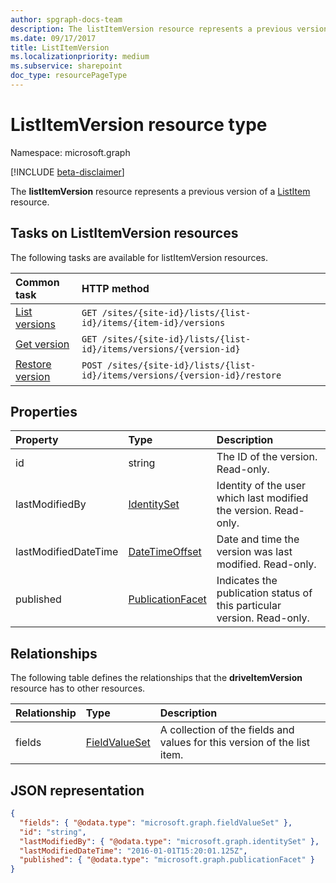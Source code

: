 ```yaml
---
author: spgraph-docs-team
description: The listItemVersion resource represents a previous version of a ListItem resource.
ms.date: 09/17/2017
title: ListItemVersion
ms.localizationpriority: medium
ms.subservice: sharepoint
doc_type: resourcePageType
---
```


# ListItemVersion resource type

Namespace: microsoft.graph

[!INCLUDE [beta-disclaimer](../../includes/beta-disclaimer.md)]

The **listItemVersion** resource represents a previous version of a [ListItem](listitem.md) resource.

## Tasks on ListItemVersion resources

The following tasks are available for listItemVersion resources.

| Common task                        | HTTP method                                                 |
| :--------------------------------- | :---------------------------------------------------------- |
| [List versions][version-list]      | `GET /sites/{site-id}/lists/{list-id}/items/{item-id}/versions`             |
| [Get version][version-get]         | `GET /sites/{site-id}/lists/{list-id}/items/versions/{version-id}`          |
| [Restore version][version-restore] | `POST /sites/{site-id}/lists/{list-id}/items/versions/{version-id}/restore` |

[version-list]: ../api/listitem-list-versions.md
[version-get]: ../api/listitemversion-get.md
[version-restore]: ../api/listitemversion-restore.md

## Properties

| Property                 | Type                                                 | Description                                                             |
| :----------------------- | :--------------------------------------------------- | :---------------------------------------------------------------------- |
| id                  | string                                               | The ID of the version. Read-only.                                       |
| lastModifiedBy       | [IdentitySet](../resources/identityset.md)           | Identity of the user which last modified the version. Read-only.        |
| lastModifiedDateTime | [DateTimeOffset](../resources/timestamp.md)          | Date and time the version was last modified. Read-only.                 |
| published            | [PublicationFacet](../resources/publicationfacet.md) | Indicates the publication status of this particular version. Read-only. |

## Relationships

The following table defines the relationships that the **driveItemVersion** resource has to other resources.

| Relationship | Type                                           | Description                                                              |
| :----------- | :--------------------------------------------- | :----------------------------------------------------------------------- |
| fields   | [FieldValueSet](../resources/fieldvalueset.md) | A collection of the fields and values for this version of the list item. |

## JSON representation

<!-- { 
	"blockType": "resource",
	"keyProperty":"id", 
	"baseType": "microsoft.graph.baseItemVersion",
	"@odata.type": "microsoft.graph.listItemVersion", 
	"@type.aka": "oneDrive.baseItemVersion" 
} -->

```json
{
  "fields": { "@odata.type": "microsoft.graph.fieldValueSet" },
  "id": "string",
  "lastModifiedBy": { "@odata.type": "microsoft.graph.identitySet" },
  "lastModifiedDateTime": "2016-01-01T15:20:01.125Z",
  "published": { "@odata.type": "microsoft.graph.publicationFacet" }
}
```

<!--
{
  "type": "#page.annotation",
  "description": "The version facet provides information about the properties of a file version.",
  "keywords": "version,versions,version-history,history",
  "section": "documentation",
  "tocPath": "Facets/Version",
  "suppressions": []
}
-->
